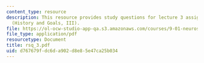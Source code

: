 ```yaml
---
content_type: resource
description: This resource provides study questions for lecture 3 assigned readings
  (History and Goals, III).
file: https://ol-ocw-studio-app-qa.s3.amazonaws.com/courses/9-01-neuroscience-and-behavior-fall-2003/d767679fdc6da902d8e85e47ca25b034_rsq_3.pdf
file_type: application/pdf
resourcetype: Document
title: rsq_3.pdf
uid: d767679f-dc6d-a902-d8e8-5e47ca25b034
---
```


